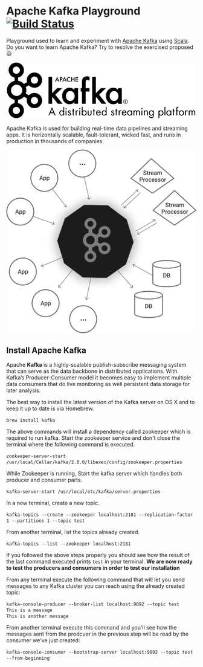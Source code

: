 # Apache Kafka Playground [![Build Status](https://travis-ci.com/pedrovgs/KafkaPlayground.svg?branch=master)](https://travis-ci.com/pedrovgs/KafkaPlayground)

Playground used to learn and experiment with [Apache Kafka](https://kafka.apache.org/) using [Scala](https://www.scala-lang.org/). Do you want to learn Apache Kafka? Try to resolve the exercised proposed :smiley:

![Kafka Logo](./art/kafkaLogo.png)

Apache Kafka is used for building real-time data pipelines and streaming apps. It is horizontally scalable, fault-tolerant, wicked fast, and runs in production in thousands of companies.

![Kafka Diagram](./art/kafkaDiagram.png)

## Install Apache Kafka

Apache **Kafka** is a highly-scalable publish-subscribe messaging system that can serve as the data backbone in distributed applications. With Kafka’s Producer-Consumer model it becomes easy to implement multiple data consumers that do live monitoring as well persistent data storage for later analysis.

The best way to install the latest version of the Kafka server on OS X and to keep it up to date is via Homebrew.

```
brew install kafka
```

The above commands will install a dependency called zookeeper which is required to run kafka. Start the zookeeper service and don't close the terminal where the following command is executed.

```
zookeeper-server-start /usr/local/Cellar/kafka/2.0.0/libexec/config/zookeeper.properties
```

While Zookeeper is running, Start the kafka server which handles both producer and consumer parts.

```
kafka-server-start /usr/local/etc/kafka/server.properties
```

In a new terminal, create a new topic.

```
kafka-topics --create --zookeeper localhost:2181 --replication-factor 1 --partitions 1 --topic test
```

From another terminal, list the topics already created.

```
kafka-topics --list --zookeeper localhost:2181
```

If you followed the above steps properly you should see how the result of the last command executed prints ``test`` in your terminal. **We are now ready to test the producers and consumers in order to test our installation**

From any terminal execute the following command that will let you send messages to any Kafka cluster you can reach using the already created topic:

```
kafka-console-producer --broker-list localhost:9092 --topic test
This is a message
This is another message
```

From another terminal execute this command and you'll see how the messages sent from the prodcuer in the previous step will be read by the consumer we've just created:

```
kafka-console-consumer --bootstrap-server localhost:9092 --topic test --from-beginning
```


    
